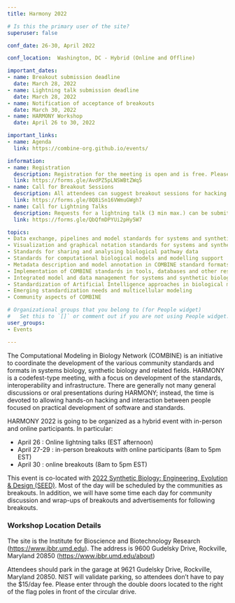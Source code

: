 ```yaml
---
title: Harmony 2022

# Is this the primary user of the site?
superuser: false

conf_date: 26-30, April 2022

conf_location:  Washington, DC - Hybrid (Online and Offline)

important_dates:
- name: Breakout submission deadline
  date: March 28, 2022
- name: Lightning talk submission deadline
  date: March 28, 2022
- name: Notification of acceptance of breakouts
  date: March 30, 2022
- name: HARMONY Workshop
  date: April 26 to 30, 2022

important_links:
- name: Agenda
  link: https://combine-org.github.io/events/

information:
- name: Registration
  description: Registration for the meeting is open and is free. Please register at https://forms.gle/AvdPZ5pLNSWBtZWq5 as soon as possible. This will help us plan the schedule and match your interests to the timing of the breakouts, etc. Note, only registered attendees will be sent information related to video conferencing links, etc.
  link: https://forms.gle/AvdPZ5pLNSWBtZWq5
- name: Call for Breakout Sessions
  description: All attendees can suggest breakout sessions for hacking and/or detailed discussions of certain aspects of one or several of the COMBINE standard(s), metadata and semantic annotations (format-specific or overarching), application and implementations of the COMBINE standards, or any other topic relevant for the COMBINE community. The topics for those breakout sessions, and the time slots which would suit their communities can be submitted here: https://forms.gle/8Q8iSn16VWmuGWgh7. Note, breakout session organisers will be responsible for creating and hosting their own online sessions.
  link: https://forms.gle/8Q8iSn16VWmuGWgh7
- name: Call for Lightning Talks
  description: Requests for a lightning talk (3 min max.) can be submitted via https://forms.gle/QbQfmDPYUi2pHy5W7. Please use several forms if you want to submit abstracts on different topics. The submission deadline is outlined above. Talks will take place during the community session.
  link: https://forms.gle/QbQfmDPYUi2pHy5W7

topics:
- Data exchange, pipelines and model standards for systems and synthetic biology
- Visualization and graphical notation standards for systems and synthetic biology
- Standards for sharing and analysing biological pathway data
- Standards for computational biological models and modelling support
- Metadata description and model annotation in COMBINE standard formats
- Implementation of COMBINE standards in tools, databases and other resources
- Integrated model and data management for systems and synthetic biology
- Standardization of Artificial Intelligence approaches in biological modelling
- Emerging standardization needs and multicellular modeling
- Community aspects of COMBINE

# Organizational groups that you belong to (for People widget)
#   Set this to `[]` or comment out if you are not using People widget.
user_groups:
- Events

---
```

The Computational Modeling in Biology Network (COMBINE) is an initiative to coordinate the development of the various community standards and formats in systems biology, synthetic biology and related fields. HARMONY is a codefest-type meeting, with a focus on development of the standards, interoperability and infrastructure. There are generally not many general discussions or oral presentations during HARMONY; instead, the time is devoted to allowing hands-on hacking and interaction between people focused on practical development of software and standards.

HARMONY 2022 is going to be organized as a hybrid event with in-person and online participants. In particular:
  * April 26 : Online lightning talks (EST afternoon)
  * April 27-29 : in-person breakouts with online participants (8am to 5pm EST)
  * April 30 : online breakouts (8am to 5pm EST)

This event is co-located with [2022 Synthetic Biology: Engineering, Evolution & Design (SEED)](https://synbioconference.org/2022).
Most of the day will be scheduled by the communities as breakouts. In addition, we will have some time each day for community discussion and wrap-ups of breakouts and advertisements for following breakouts.

### **Workshop Location Details**
The site is the Institute for Bioscience and Biotechnology Research (https://www.ibbr.umd.edu).
The address is 9600 Gudelsky Drive, Rockville, Maryland 20850 (https://www.ibbr.umd.edu/about)
 
Attendees should park in the garage at 9621 Gudelsky Drive, Rockville, Maryland 20850.
NIST will validate parking, so attendees don’t have to pay the $15/day fee.
Please enter through the double doors located to the right of the flag poles in front of the circular drive.
